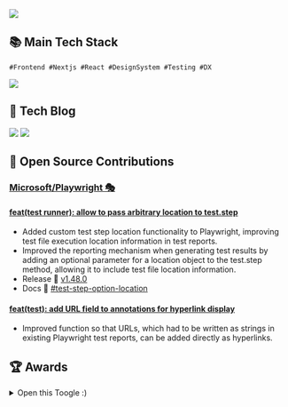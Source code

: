 <a href="https://hhpluscertificateofcompletion.oopy.io/">
  <img src="https://static.spartacodingclub.kr/hanghae99/plus/completion/badge_black.svg" />
</a> 

<div align="left">
<h2>📚 Main Tech Stack </h2> 

```
#Frontend #Nextjs #React #DesignSystem #Testing #DX
```

 <img src="https://go-skill-icons.vercel.app/api/icons?i=js,ts,react,nextjs,playwright,cypress,jest,storybook&titles=true"/>

<div align="left">
<h2> 📝 Tech Blog </h2> 

<a href="https://velog.io/@osohyun0224/posts"><img src="https://img.shields.io/badge/velog-20C997?style=flat-square&logo=Velog&logoColor=white&link=https://velog.io/@osohyun0224/posts"/></a> <a href="https://medium.com/@osohyun0224"><img src="https://img.shields.io/badge/Medium-000000?style=flat-square&logo=Medium&logoColor=white&link=https://medium.com/@osohyun0224"/></a>


<h2> 🤝 Open Source Contributions </h2> 

### [Microsoft/Playwright 🎭](https://github.com/microsoft/playwright)<br/>

#### [feat(test runner): allow to pass arbitrary location to test.step](https://github.com/microsoft/playwright/pull/32504)
- Added custom test step location functionality to Playwright, improving test file execution location information in test reports.
- Improved the reporting mechanism when generating test results by adding an optional parameter for a location object to the test.step method, allowing it to include test file location information.
- Release 🔖 [v1.48.0](https://github.com/microsoft/playwright/releases/tag/v1.48.0)
- Docs 📄 [#test-step-option-location](https://playwright.dev/docs/api/class-test#test-step-option-location)

#### [feat(test): add URL field to annotations for hyperlink display](https://github.com/microsoft/playwright/pull/30665)
- Improved function so that URLs, which had to be written as strings in existing Playwright test reports, can be added directly as hyperlinks.

<h2>🏆 Awards </h2> 

<details>
  <summary>Open this Toogle :)</summary>

| Award 	| Date                         	     | Contest                  | Repository			|
|-------------|---------------------------------   |-----------------------	|-----------------------	|
| 🏆 **최고상(1등 우수 수료)** | 2024.11.30 | 항해 플러스 프론트엔드 3기 | [항해 플러스 프론트엔드 3기 과제 🤓](https://github.com/sync-without-async/Rehab-FrontEnd) |
| 🏆 **후원기업상(4위, 딥노이드)** | 2024.08.06 | 2024 SW중심대학 디지털 경진대회 | [비대면 재활치료를 돕는 웹서비스,<br/>  Re:Hab 👨🏻‍⚕️](https://github.com/sync-without-async/Rehab-FrontEnd) |
| 🏆 **우수상 (3위)** | 2024.08.03 | 2024 kakao x Goorm <br/> 구름톤 유니브 in Jeju | [우리 아이 맞춤 백신 추천 서비스,<br/> 백곰 ver.2 🐻‍❄️](https://github.com/9oormthon-univ/2024_JEJU_VACGOM_FE) |
| 🏆 **이달의 NClouder** | 2024.04.09 | 2024 3월 이달의 Nclouder| [네이버클라우드의 기술 콘텐츠 리워드 프로그램 <br/>  [이달의 Nclouder🏆] 3월 주인공을 소개합니다!](https://blog.naver.com/n_cloudplatform/223410615316) |
| 🏆 **최우수상<br/>(2위, 구름대표상)** | 2024.03.24 | 2024 kakao x Goorm <br/> 구름톤 유니브 벚꽃톤| [20대 백신 접종률 향상을 위한 서비스 ,<br/> 백곰 🐻‍❄️](https://github.com/goormthon-Univ/2024_BEOTKKOTTHON_TEAM_4_FE) |
| 🏆 **대상<br/>(1위, 총장상)** | 2023.12.08 | 2023-2 한림대학교 SW캡스톤디자인 <br/>  경진대회 | [비대면 재활치료를 돕는 웹서비스,<br/>  Re:Hab 👨🏻‍⚕️](https://github.com/sync-without-async/Rehab-FrontEnd) |
| 🥉 은상(3위) | 2023.11.21 | 2023 한림대학교 정보과학대학 학술제 | [제대로 기록하는 내 친구를 위한 현명한 소비, <br/> Amica! 🐶](https://github.com/Likelion-MainHackaton-2team/Amica_Frontend) |
| 🏆 **대상(1위)** |  2023.11.19 | 2023 한림대x강원대 연합 해커톤, <br/>  감자톤 | [지구의 심장박동에 크레딧을 부여하여,<br/> 환경에 공헌하다🪙](https://github.com/2023-LIKEPOTATO-HACKATON/Frontend-Repo) |
| 🥈 은상(2위) | 2023.11.08 | 2023 한림대학교 SW 동아리 <br/> 소프트웨어전시회  | [2023 한림대학교 대동제 웹사이트, Go Back 🎆](https://github.com/Hallym-LIKELION/HallymFestival2023-Frontend) |
| 🏆 **금상<br/>(1위, 총장상)** | 2023.11.01 | 2023 한림대학교 Github <br/> 이력서 해커톤 | [Nextjs와 Typescript로 개발한 <br/>오소현 이력서 웹사이트🤓](https://github.com/osohyun0224/osohyun-portfolio-website) |
| 🏆 **대상<br/>(1위, 총장상)** | 2023.11.01 | 2023 한림대학교 웹 개발 해커톤 | [오직 한림대생만을 위한 공동구매, LymBUY💸](https://github.com/2023-Hallym-Web-Hackaton/Hallym-Frontend) |
| 🏆 **우수상 <br/> (3위,<br/>SW중심대학<br/>협의회장상)** | 2023.06.30 | 2023 SW중심대학 공동해커톤  | [원클릭 콘텐츠 현지화 웹서비스, LOCA 🌍](https://github.com/osohyun0224/SWUniv_Hackaton_FrontEnd) |
| 🥇 켈러상(1위) | 2023.06.20 | 2023 한림대학교 <br/> 우수 교생실습 경진대회 | [2023 정보컴퓨터 교생실습 수업 복습장 웹앱](https://github.com/osohyun0224/React_Firebase_StudyNote_withMinRak) |

</details>

